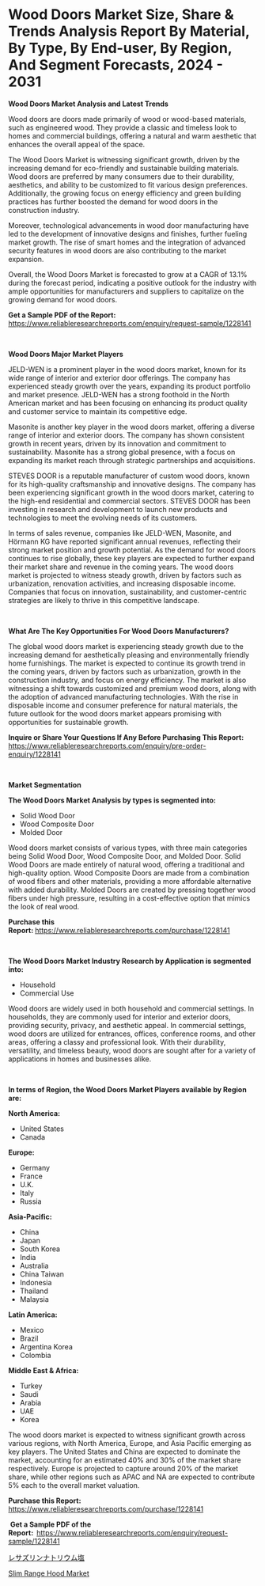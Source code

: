 <p><h1>Wood Doors Market Size, Share & Trends Analysis Report By Material, By Type, By End-user, By Region, And Segment Forecasts, 2024 - 2031</h1></p><p><strong>Wood Doors Market Analysis and Latest Trends</strong></p>
<p><p>Wood doors are doors made primarily of wood or wood-based materials, such as engineered wood. They provide a classic and timeless look to homes and commercial buildings, offering a natural and warm aesthetic that enhances the overall appeal of the space.</p><p>The Wood Doors Market is witnessing significant growth, driven by the increasing demand for eco-friendly and sustainable building materials. Wood doors are preferred by many consumers due to their durability, aesthetics, and ability to be customized to fit various design preferences. Additionally, the growing focus on energy efficiency and green building practices has further boosted the demand for wood doors in the construction industry.</p><p>Moreover, technological advancements in wood door manufacturing have led to the development of innovative designs and finishes, further fueling market growth. The rise of smart homes and the integration of advanced security features in wood doors are also contributing to the market expansion.</p><p>Overall, the Wood Doors Market is forecasted to grow at a CAGR of 13.1% during the forecast period, indicating a positive outlook for the industry with ample opportunities for manufacturers and suppliers to capitalize on the growing demand for wood doors.</p></p>
<p><strong>Get a Sample PDF of the Report:&nbsp;</strong> <a href="https://www.reliableresearchreports.com/enquiry/request-sample/1228141">https://www.reliableresearchreports.com/enquiry/request-sample/1228141</a></p>
<p>&nbsp;</p>
<p><strong>Wood Doors Major Market Players</strong></p>
<p><p>JELD-WEN is a prominent player in the wood doors market, known for its wide range of interior and exterior door offerings. The company has experienced steady growth over the years, expanding its product portfolio and market presence. JELD-WEN has a strong foothold in the North American market and has been focusing on enhancing its product quality and customer service to maintain its competitive edge.</p><p>Masonite is another key player in the wood doors market, offering a diverse range of interior and exterior doors. The company has shown consistent growth in recent years, driven by its innovation and commitment to sustainability. Masonite has a strong global presence, with a focus on expanding its market reach through strategic partnerships and acquisitions.</p><p>STEVES DOOR is a reputable manufacturer of custom wood doors, known for its high-quality craftsmanship and innovative designs. The company has been experiencing significant growth in the wood doors market, catering to the high-end residential and commercial sectors. STEVES DOOR has been investing in research and development to launch new products and technologies to meet the evolving needs of its customers.</p><p>In terms of sales revenue, companies like JELD-WEN, Masonite, and Hörmann KG have reported significant annual revenues, reflecting their strong market position and growth potential. As the demand for wood doors continues to rise globally, these key players are expected to further expand their market share and revenue in the coming years. The wood doors market is projected to witness steady growth, driven by factors such as urbanization, renovation activities, and increasing disposable income. Companies that focus on innovation, sustainability, and customer-centric strategies are likely to thrive in this competitive landscape.</p></p>
<p>&nbsp;</p>
<p><strong>What Are The Key Opportunities For Wood Doors Manufacturers?</strong></p>
<p><p>The global wood doors market is experiencing steady growth due to the increasing demand for aesthetically pleasing and environmentally friendly home furnishings. The market is expected to continue its growth trend in the coming years, driven by factors such as urbanization, growth in the construction industry, and focus on energy efficiency. The market is also witnessing a shift towards customized and premium wood doors, along with the adoption of advanced manufacturing technologies. With the rise in disposable income and consumer preference for natural materials, the future outlook for the wood doors market appears promising with opportunities for sustainable growth.</p></p>
<p><strong>Inquire or Share Your Questions If Any Before Purchasing This Report:</strong> <a href="https://www.reliableresearchreports.com/enquiry/pre-order-enquiry/1228141">https://www.reliableresearchreports.com/enquiry/pre-order-enquiry/1228141</a></p>
<p>&nbsp;</p>
<p><strong>Market Segmentation</strong></p>
<p><strong>The Wood Doors Market Analysis by types is segmented into:</strong></p>
<p><ul><li>Solid Wood Door</li><li>Wood Composite Door</li><li>Molded Door</li></ul></p>
<p><p>Wood doors market consists of various types, with three main categories being Solid Wood Door, Wood Composite Door, and Molded Door. Solid Wood Doors are made entirely of natural wood, offering a traditional and high-quality option. Wood Composite Doors are made from a combination of wood fibers and other materials, providing a more affordable alternative with added durability. Molded Doors are created by pressing together wood fibers under high pressure, resulting in a cost-effective option that mimics the look of real wood.</p></p>
<p><strong>Purchase this Report:&nbsp;</strong><a href="https://www.reliableresearchreports.com/purchase/1228141">https://www.reliableresearchreports.com/purchase/1228141</a></p>
<p>&nbsp;</p>
<p><strong>The Wood Doors Market Industry Research by Application is segmented into:</strong></p>
<p><ul><li>Household</li><li>Commercial Use</li></ul></p>
<p><p>Wood doors are widely used in both household and commercial settings. In households, they are commonly used for interior and exterior doors, providing security, privacy, and aesthetic appeal. In commercial settings, wood doors are utilized for entrances, offices, conference rooms, and other areas, offering a classy and professional look. With their durability, versatility, and timeless beauty, wood doors are sought after for a variety of applications in homes and businesses alike.</p></p>
<p>&nbsp;</p>
<p><strong>In terms of Region, the Wood Doors Market Players available by Region are:</strong></p>
<p>
    <p> <strong> North America: </strong>
        <ul>
            <li>United States</li>
            <li>Canada</li>
        </ul>
        </p> 
    <p> <strong> Europe: </strong>
        <ul>
            <li>Germany</li>
            <li>France</li>
            <li>U.K.</li>
            <li>Italy</li>
            <li>Russia</li>
        </ul>
        </p> 
    <p> <strong> Asia-Pacific: </strong>
        <ul>
            <li>China</li>
            <li>Japan</li>
            <li>South Korea</li>
            <li>India</li>
            <li>Australia</li>
            <li>China Taiwan</li>
            <li>Indonesia</li>
            <li>Thailand</li>
            <li>Malaysia</li>
        </ul>
        </p> 
    <p> <strong> Latin America: </strong>
        <ul>
            <li>Mexico</li>
            <li>Brazil</li>
            <li>Argentina Korea</li>
            <li>Colombia</li>
        </ul>
        </p> 
    <p> <strong> Middle East & Africa: </strong>
        <ul>
            <li>Turkey</li>
            <li>Saudi</li>
            <li>Arabia</li>
            <li>UAE</li>
            <li>Korea</li>
        </ul>
    </p>
    </p>
<p><p>The wood doors market is expected to witness significant growth across various regions, with North America, Europe, and Asia Pacific emerging as key players. The United States and China are expected to dominate the market, accounting for an estimated 40% and 30% of the market share respectively. Europe is projected to capture around 20% of the market share, while other regions such as APAC and NA are expected to contribute 5% each to the overall market valuation.</p></p>
<p><strong>Purchase this Report: </strong><a href="https://www.reliableresearchreports.com/purchase/1228141">https://www.reliableresearchreports.com/purchase/1228141</a></p>
<p>&nbsp;<strong>Get a Sample PDF of the Report:&nbsp;&nbsp;</strong><a href="https://www.reliableresearchreports.com/enquiry/request-sample/1228141">https://www.reliableresearchreports.com/enquiry/request-sample/1228141</a></p>
<p><strong></strong></p>
<p><p><a href="https://github.com/qwpelcjko9242629/Market-Research-Report-List-1/blob/main/98563535754.md">レサズリンナトリウム塩</a></p><p><a href="https://github.com/YashRP12/Market-Research-Report-List-3/blob/main/slim-range-hood-market.md">Slim Range Hood Market</a></p></p>